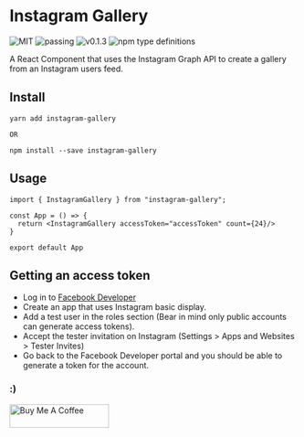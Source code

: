 # Instagram Gallery

![MIT](https://img.shields.io/badge/license-MIT-green)
![passing](https://img.shields.io/badge/build-passing-green)
![v0.1.3](https://img.shields.io/badge/release-v0.1.3-blue)
![npm type definitions](https://img.shields.io/npm/types/typescript)

A React Component that uses the Instagram Graph API to create a gallery from an Instagram users feed.

## Install

```
yarn add instagram-gallery

OR

npm install --save instagram-gallery
```

## Usage

```
import { InstagramGallery } from "instagram-gallery";

const App = () => {
  return <InstagramGallery accessToken="accessToken" count={24}/>  
}

export default App
```

## Getting an access token

- Log in to [Facebook Developer](https://developers.facebook.com/)
- Create an app that uses Instagram basic display.
- Add a test user in the roles section (Bear in mind only public accounts can generate access tokens).
- Accept the tester invitation on Instagram (Settings > Apps and Websites > Tester Invites)
- Go back to the Facebook Developer portal and you should be able to generate a token for the account.

### :)

<a href="https://www.buymeacoffee.com/MORK" target="_blank"><img src="https://cdn.buymeacoffee.com/buttons/default-orange.png" alt="Buy Me A Coffee" height="41" width="174"></a>

